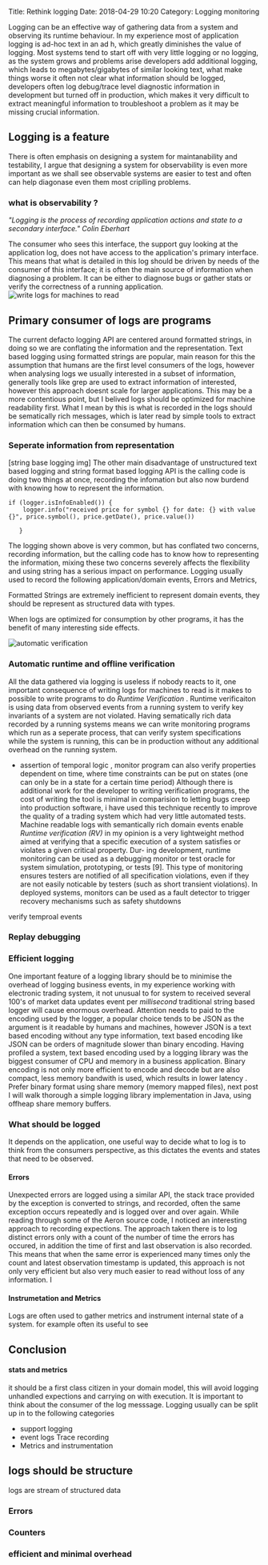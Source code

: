 Title: Rethink logging
Date: 2018-04-29 10:20
Category: Logging monitoring

Logging can be an effective way of gathering data from a system and observing its runtime behaviour. In my experience most of application logging is ad-hoc text in an ad h, which greatly diminishes the value of logging. Most systems tend to start off with very little logging or no logging, as the system grows and problems arise developers add additional logging, which leads to megabytes/gigabytes of similar looking text, what make things worse it often not clear what information should be logged, developers often log debug/trace level diagnostic information in development but turned off in production,  which makes it very difficult to extract meaningful information to troubleshoot a problem as it may be missing crucial information.  
  
## Logging is a feature 
There is often emphasis on designing a system for maintanability and testability, I argue that designing a system for observability is even more important as we shall see observable systems are easier to test and often can help diagonase even them most criplling problems.
### what is observability ? 
*"Logging is the process of recording application actions and state to a secondary interface."*  	<cite> Colin Eberhart </cite>

The consumer who sees this interface, the support guy looking at the application log, does not have access to the application's primary interface. This means that what is detailed in this log should be driven by needs of the consumer of this interface; it is often the main source of information when diagnosing a problem. It can be either to diagnose bugs or gather stats or verify the correctness of a running application. 
![write logs for machines to read](/imgs/LOGS-FOR-MACHINES.svg)

## Primary consumer of logs are programs

 The current defacto logging API are centered around formatted strings, in doing so we are conflating the information and the representation. Text based logging using formatted strings are popular, main reason for this the assumption that humans are the first level consumers of the logs, however when analysing logs we usually interested in a subset of information, generally tools like grep are used to extract information of interested, however this approach doesnt scale for larger applications.
 This may be a more contentious point, but I belived logs should be optimized for machine readability first. What I mean by this  is what is recorded in the logs should be sematically rich messages, which is later read by simple tools to extract information which can then be consumed by humans.
 
### Seperate information from representation 
[string base logging img]
 The other main disadvantage of unstructured text based logging and string format based logging API is the calling code is doing two things at once, recording the infomation but also now burdend with knowing how to represent the information. 

```
if (logger.isInfoEnabled()) {
    logger.info("received price for symbol {} for date: {} with value {}", price.symbol(), price.getDate(), price.value())
                  
   }

```

 The logging shown above is very common, but has conflated two concerns, recording information, but the calling code has to know how to representing the information, mixing these two concerns severely affects the flexibility and using string has a serious impact on performance.
 Logging usually used to record the following application/domain events, Errors and Metrics, 

 Formatted Strings are extremely inefficient to represent domain events, they should be represent as structured data with types.



When logs are optimized for consumption by other programs, it has the benefit of many interesting side effects.

![automatic verification](/imgs/duke-checking.gif)
### Automatic runtime and offline verification
All the data gathered via logging is useless if nobody reacts to it, one important consequence of writing logs for machines to read is it makes to possible to write programs to do *Runtime Verification* . 
Runtime verificaiton is using data from observed events from a running system to verify key invariants of a system are not violated. Having sematically rich data recorded by a running systems means we can write monitoring programs which run as a seperate process, that can verify system specifications while the system is running, this can be in production without any additional overhead on the running system.

* assertion of temporal logic , monitor program can also verify properties dependent on time, where time constraints can be put on states (one can only be in a state for a certain time period)
Although there is additional work for the developer to writing verification programs, the cost of writing the tool is minimal in comparision to letting bugs creep into production software, i have used this technique recently to improve the quality of a trading system which had very little automated tests. 
Machine readable logs with semantically rich domain events enable *Runtime verification (RV)* in my opinion is a very lightweight method aimed at verifying that a specific execution of a system satisfies or violates a given critical property. Dur-
ing development, runtime monitoring can be used as a debugging monitor or test oracle
for system simulation, prototyping, or tests [9]. This type of monitoring ensures testers
are notified of all specification violations, even if they are not easily noticable by testers
(such as short transient violations). In deployed systems, monitors can be used as a fault
detector to trigger recovery mechanisms such as safety shutdowns	  



verify temproal events 

### Replay debugging


### Efficient logging
One important feature of a logging library should be to minimise the overhead of logging business events, in my experience working with electronic trading system, it not unusual to for system to received several 100's of market data updates event per *millisecond* traditional string based logger will cause enormous overhead. Attention needs to paid to the encoding used by the logger, a popular choice tends to be JSON as the argument is it readable by humans and machines, however JSON is a text based encoding without any type information, text based encoding like JSON can be orders of magnitude slower than binary encoding.
Having profiled a system, text based encoding used by a logging library was the biggest consumer of CPU and memory in a business application.
Binary encoding is not only more efficient to encode and decode but are also compact, less memory bandwith is used, which results in lower latency . 
Prefer binary format using share memory (memory mapped files), next post I will walk thorough a simple logging library implementation in Java, using offheap share memory buffers.  
### What should be logged
It depends on the application, one useful way to decide what to log is to think from the consumers perspective, as this dictates the events and states that need to be observed.  

#### Errors
Unexpected errors are logged using a similar API, the stack trace provided by the exception is converted to strings, and recorded, often the same exception occurs repeatedly and is logged over and over again. 
While reading through some of the Aeron source code, I noticed an interesting approach to recording expections. The approach taken there is to log distinct errors only with a count of the number of time the errors has occured, in addition the time of first and last observation is also recorded. This means that when the same error is experienced many times only the count and latest observation timestamp is updated, this approach is not only very efficient but also very much easier to read without loss of any information. I

#### Instrumetation and Metrics
 Logs are often used to gather metrics and instrument internal state of a system. for example often its useful to see 


## Conclusion

#### stats and metrics

it should be a first class citizen in your domain model, this will avoid logging unhandled expections and carrying on with execution.
It is important to think about the consumer of the log messsage. Logging usually can be split up in to the following categories
* support logging
* event logs Trace recording
* Metrics and instrumentation
## logs should be structure
logs are stream of structured data 
### Errors
### Counters
### efficient and minimal overhead
